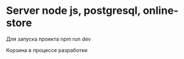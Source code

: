 # Server node js, postgresql, online-store
Для запуска проекта npm run dev

Корзина в процессе разработки